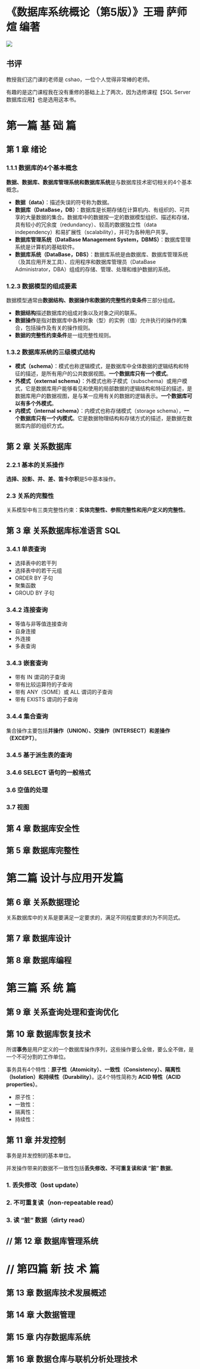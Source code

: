 # 《数据库系统概论（第5版）》王珊 萨师煊 编著

![](IMG_6227.jpg)

## 书评

教授我们这门课的老师是 cshao，一位个人觉得非常棒的老师。

有趣的是这门课程我在没有重修的基础上上了两次，因为选修课程【SQL Server 数据库应用】也是选用这本书。

# 第一篇 基 础 篇 

## 第 1 章 绪论
### 1.1.1 数据库的4个基本概念

**数据、数据库、数据库管理系统和数据库系统**是与数据库技术密切相关的4个基本概念。

- **数据（data）**：描述失误的符号称为数据。
- **数据库（DataBase，DB）**：数据库是长期存储在计算机内、有组织的、可共享的大量数据的集合。数据库中的数据按一定的数据模型组织、描述和存储，具有较小的冗余度（redundancy）、较高的数据独立性（data independency）和易扩展性（scalability），并可为各种用户共享。
- **数据库管理系统（DataBase Management System，DBMS）**：数据库管理系统是计算机的基础软件。
- **数据库系统（DataBase，DBS）**：数据库系统是由数据库、数据库管理系统（及其应用开发工具）、应用程序和数据库管理员（DataBase Administrator，DBA）组成的存储、管理、处理和维护数据的系统。

### 1.2.3 数据模型的组成要素
数据模型通常由**数据结构、数据操作和数据的完整性约束条件**三部分组成。

- **数据结构**描述数据库的组成对象以及对象之间的联系。
- **数据操作**是指对数据库中各种对象（型）的实例（值）允许执行的操作的集合，包括操作及有关的操作规则。
- **数据的完整性约束条件**是一组完整性规则。

### 1.3.2 数据库系统的三级模式结构

- **模式（schema）**：模式也称逻辑模式，是数据库中全体数据的逻辑结构和特征的描述，是所有用户的公共数据视图。**一个数据库只有一个模式**。
- **外模式（external schema）**：外模式也称子模式（subschema）或用户模式，它是数据库用户能够看见和使用的局部数据的逻辑结构和特征的描述，是数据库用户的数据视图，是与某一应用有关的数据的逻辑表示。**一个数据库可以有多个外模式**。
- **内模式（internal schema）**：内模式也称存储模式（storage schema），**一个数据库只有一个内模式**。它是数据物理结构和存储方式的描述，是数据在数据库内部的组织方式。


## 第 2 章 关系数据库

### 2.2.1 基本的关系操作
**选择、投影、并、差、笛卡尔积**是5中基本操作。

### 2.3 关系的完整性

关系模型中有三类完整性约束：**实体完整性、参照完整性和用户定义的完整性**。

## 第 3 章 关系数据库标准语言 SQL

### 3.4.1 单表查询

- 选择表中的若干列
- 选择表中的若干元组
- ORDER BY 子句
- 聚集函数
- GROUD BY 子句
### 3.4.2 连接查询
- 等值与非等值连接查询
- 自身连接
- 外连接
- 多表查询
### 3.4.3 嵌套查询
- 带有 IN 谓词的子查询
- 带有比较运算符的子查询
- 带有 ANY（SOME）或 ALL 谓词的子查询
- 带有 EXISTS 谓词的子查询
### 3.4.4 集合查询
集合操作主要包括**并操作（UNION）、交操作（INTERSECT）和差操作（EXCEPT）**。
### 3.4.5 基于派生表的查询

### 3.4.6 SELECT 语句的一般格式

### 3.6 空值的处理
### 3.7 视图
## 第 4 章 数据库安全性

## 第 5 章 数据库完整性

# 第二篇 设计与应用开发篇

## 第 6 章 关系数据理论

关系数据库中的关系是要满足一定要求的，满足不同程度要求的为不同范式。

## 第 7 章 数据库设计

## 第 8 章 数据库编程

# 第三篇 系 统 篇 

## 第 9 章 关系查询处理和查询优化

## 第 10 章 数据库恢复技术
所谓**事务**是用户定义的一个数据库操作序列，这些操作要么全做，要么全不做，是一个不可分割的工作单位。

事务具有4个特性：**原子性（Atomicity）、一致性（Consistency）、隔离性（Isolation）和持续性（Durability）**。这4个特性简称为 **ACID 特性（ACID properties）**。

- 原子性：
- 一致性：
- 隔离性：
- 持续性：


## 第 11 章 并发控制 

事务是并发控制的基本单位。

并发操作带来的数据不一致性包括**丢失修改、不可重复读和读 “脏” 数据**。

### 1. 丢失修改（lost update）
### 2. 不可重复读（non-repeatable read）
### 3. 读 “脏” 数据（dirty read）

## // 第 12 章 数据库管理系统

# // 第四篇 新 技 术 篇

## 第 13 章 数据库技术发展概述

## 第 14 章 大数据管理

## 第 15 章 内存数据库系统

## 第 16 章 数据仓库与联机分析处理技术